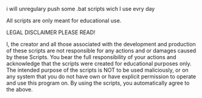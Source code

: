 i will unregulary push some .bat scripts wich I use evry day  

All scripts are only meant for educational use. 

LEGAL DISCLAIMER PLEASE READ!

I, the creator and all those associated with the development and production of these scripts are not responsible for any actions and or damages caused by these Scripts. You bear the full responsibility of your actions and acknowledge that the scripts were created for educational purposes only. The intended purpose of the scripts is NOT to be used maliciously, or on any system that you do not have own or have explicit permission to operate and use this program on. By using the scripts, you automatically agree to the above.